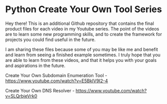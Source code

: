 # Python Create Your Own Tool Series

Hey there! This is an additional Github repository that contains the final product files for each video in my Youtube series. The point of the videos are to learn some new programming skills, and to create the framework for projects you could find useful in the future.

I am sharing these files because some of you may be like me and benefit and learn from seeing a finished example sometimes. I truly hope that you are able to learn from these videos, and that it helps you with your goals and aspirations in the future.

Create Your Own Subdomain Enumeration Tool - https://www.youtube.com/watch?v=E5BklV9I2-4

Create Your Own DNS Resolver - https://www.youtube.com/watch?v=SLQrbjeVrk0

